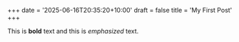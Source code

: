 +++
date = '2025-06-16T20:35:20+10:00'
draft = false
title = 'My First Post'
+++

This is **bold** text and this is *emphasized* text. 